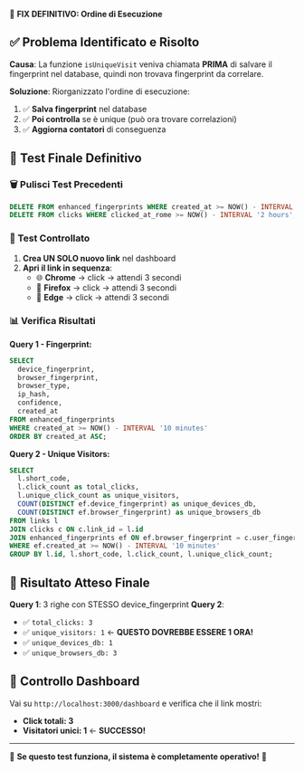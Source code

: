 🚀 **FIX DEFINITIVO: Ordine di Esecuzione**

## ✅ Problema Identificato e Risolto

**Causa**: La funzione `isUniqueVisit` veniva chiamata **PRIMA** di salvare il fingerprint nel database, quindi non trovava fingerprint da correlare.

**Soluzione**: Riorganizzato l'ordine di esecuzione:
1. ✅ **Salva fingerprint** nel database
2. ✅ **Poi controlla** se è unique (può ora trovare correlazioni)
3. ✅ **Aggiorna contatori** di conseguenza

## 🧪 **Test Finale Definitivo**

### 🗑️ Pulisci Test Precedenti
```sql
DELETE FROM enhanced_fingerprints WHERE created_at >= NOW() - INTERVAL '2 hours';
DELETE FROM clicks WHERE clicked_at_rome >= NOW() - INTERVAL '2 hours';
```

### 🔗 Test Controllato
1. **Crea UN SOLO nuovo link** nel dashboard
2. **Apri il link in sequenza**:
   - 🌐 **Chrome** → click → attendi 3 secondi
   - 🦊 **Firefox** → click → attendi 3 secondi  
   - 🔷 **Edge** → click → attendi 3 secondi

### 📊 Verifica Risultati

**Query 1 - Fingerprint:**
```sql
SELECT 
  device_fingerprint,
  browser_fingerprint,
  browser_type,
  ip_hash,
  confidence,
  created_at
FROM enhanced_fingerprints 
WHERE created_at >= NOW() - INTERVAL '10 minutes'
ORDER BY created_at ASC;
```

**Query 2 - Unique Visitors:**
```sql
SELECT 
  l.short_code,
  l.click_count as total_clicks,
  l.unique_click_count as unique_visitors,
  COUNT(DISTINCT ef.device_fingerprint) as unique_devices_db,
  COUNT(DISTINCT ef.browser_fingerprint) as unique_browsers_db
FROM links l
JOIN clicks c ON c.link_id = l.id
JOIN enhanced_fingerprints ef ON ef.browser_fingerprint = c.user_fingerprint
WHERE ef.created_at >= NOW() - INTERVAL '10 minutes'
GROUP BY l.id, l.short_code, l.click_count, l.unique_click_count;
```

## 🎯 **Risultato Atteso Finale**

**Query 1**: 3 righe con STESSO device_fingerprint
**Query 2**: 
- ✅ `total_clicks: 3`
- ✅ `unique_visitors: 1` ← **QUESTO DOVREBBE ESSERE 1 ORA!**
- ✅ `unique_devices_db: 1`
- ✅ `unique_browsers_db: 3`

## 🎉 **Controllo Dashboard**

Vai su `http://localhost:3000/dashboard` e verifica che il link mostri:
- **Click totali: 3**
- **Visitatori unici: 1** ← **SUCCESSO!**

---

📝 **Se questo test funziona, il sistema è completamente operativo!** 🚀

